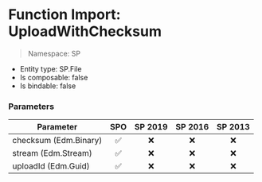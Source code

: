 # Function Import: UploadWithChecksum

> Namespace: SP

- Entity type: SP.File
- Is composable: false
- Is bindable: false

### Parameters

Parameter | SPO | SP 2019 | SP 2016 | SP 2013
----------|:---:|:-------:|:-------:|:-------:
checksum (Edm.Binary) | ✅ | ❌ | ❌ | ❌
stream (Edm.Stream) | ✅ | ❌ | ❌ | ❌
uploadId (Edm.Guid) | ✅ | ❌ | ❌ | ❌